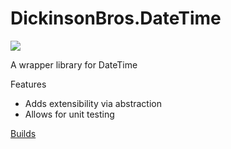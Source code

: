 # DickinsonBros.DateTime
<a href="https://www.nuget.org/packages/DickinsonBros.DateTime/">
    <img src="https://img.shields.io/nuget/v/DickinsonBros.DateTime">
</a>

A wrapper library for DateTime

Features
* Adds extensibility via abstraction
* Allows for unit testing

<a href="https://dev.azure.com/marksamdickinson/DickinsonBros/_build?definitionScope=%5CDickinsonBros.DateTime">Builds</a>
